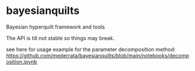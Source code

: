 # bayesianquilts
Bayesian hyperquilt framework and tools

The API is till not stable so things may break.

see here for usage example for the parameter decomposition method: https://github.com/mederrata/bayesianquilts/blob/main/notebooks/decomposition.ipynb
